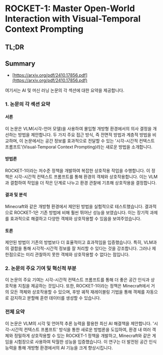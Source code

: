 # ROCKET-1: Master Open-World Interaction with Visual-Temporal Context Prompting
## TL;DR
## Summary
- [https://arxiv.org/pdf/2410.17856.pdf](https://arxiv.org/pdf/2410.17856.pdf)

여기서는 AI 및 머신 러닝 논문의 각 섹션에 대한 요약을 제공합니다.

### 1. 논문의 각 섹션 요약

#### 서론
이 논문은 VLM(시각-언어 모델)을 사용하여 몰입형 개방형 환경에서의 의사 결정을 개선하는 방법을 제안합니다. 두 가지 주요 접근 방식, 즉 전면적 방법과 계층적 방법을 비교하며, 이 논문에서는 공간 정보를 효과적으로 전달할 수 있는 '시각-시간적 컨텍스트 프롬프트'(Visual-Temporal Context Prompting)라는 새로운 방법을 소개합니다.

#### 방법론
ROCKET-1이라는 저수준 정책을 개발하여 복잡한 상호작용 작업을 수행합니다. 이 정책은 시각-시간적 컨텍스트 프롬프트를 통해 환경의 객체와 상호작용합니다. 이는 VLM과 결합하여 작업을 더 작은 단계로 나누고 환경 관찰에 기초해 상호작용을 결정합니다.

#### 결과 및 분석
Minecraft와 같은 개방형 환경에서 제안된 방법을 실험적으로 테스트했습니다. 결과적으로 ROCKET-1은 기존 방법에 비해 훨씬 뛰어난 성능을 보였습니다. 이는 장기적 과제를 효과적으로 해결하고 다양한 객체와 상호작용할 수 있음을 보여주었습니다.

#### 토론
제안된 방법이 기존의 방법보다 더 효율적이고 효과적임을 입증했습니다. 특히, VLM과의 결합을 통해 시각적-시간적 정보를 잘 처리할 수 있다는 것을 강조합니다. 그러나 제한점으로는 미리 관찰하지 못한 객체와 상호작용할 수 없다는 점입니다.

### 2. 논문의 주요 기여 및 혁신적 부분

이 논문의 주요 기여는 시각-시간적 컨텍스트 프롬프트를 통해 더 좋은 공간 인식과 상호작용 지침을 제공하는 것입니다. 또한, ROCKET-1이라는 정책은 Minecraft에서 거의 모든 객체와 상호작용할 수 있으며, 후방 궤적 재레이블링 기법을 통해 객체를 자동으로 감지하고 분할해 훈련 데이터를 생성할 수 있습니다.

### 전체 요약
이 논문은 VLM의 시각 및 언어적 추론 능력을 활용한 최신 AI 해결책을 제안합니다. '시각-시간적 컨텍스트 프롬프트' 방식을 통한 새로운 방법론을 도입하여, 환경 내 여러 객체와 정밀하게 상호작용할 수 있는 ROCKET-1 정책을 개발하고, Minecraft와 같은 게임을 시험장으로 사용하여 탁월한 성능을 입증했습니다.  이 연구는 더 발전된 공간 인식 능력을 통해 개방형 환경에서의 AI 기능을 크게 향상시킵니다.